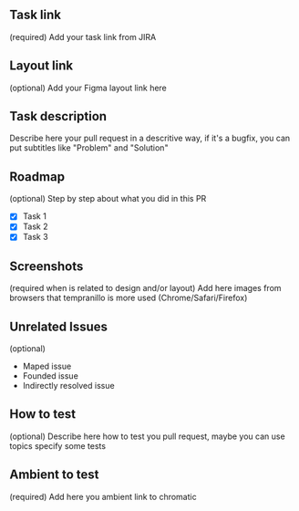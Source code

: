 ## Task link
(required)
Add your task link from JIRA

## Layout link
(optional)
Add your Figma layout link here

## Task description
Describe here your pull request in a descritive way, if it's a bugfix, you can put subtitles like "Problem" and "Solution"

## Roadmap
(optional)
Step by step about what you did in this PR
- [x] Task 1
- [x] Task 2
- [x] Task 3

## Screenshots
(required when is related to design and/or layout)
Add here images from browsers that tempranillo is more used (Chrome/Safari/Firefox)

## Unrelated Issues
(optional)
- Maped issue
- Founded issue
- Indirectly resolved issue

## How to test
(optional)
Describe here how to test you pull request, maybe you can use topics specify some tests

## Ambient to test
(required)
Add here you ambient link to chromatic 
